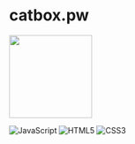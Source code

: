 <div class="content">
      <canvas class="container" id="container" role="main"></canvas>
      <h1 class="title">catbox.pw</h1>
    <div class="uwucat">
        <img src="https://cdn.discordapp.com/attachments/983697819334508574/1039820032139604018/2.jpg" width="150" height="150">
        
![JavaScript](https://img.shields.io/badge/javascript-%23323330.svg?style=for-the-badge&logo=javascript&logoColor=%23F7DF1E) 
![HTML5](https://img.shields.io/badge/html5-%23E34F26.svg?style=for-the-badge&logo=html5&logoColor=white) 
![CSS3](https://img.shields.io/badge/css3-%231572B6.svg?style=for-the-badge&logo=css3&logoColor=white) 
